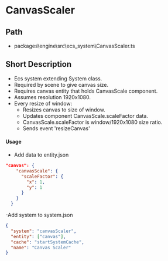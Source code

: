 # CanvasScaler

## Path

- packages\engine\src\ecs_system\CanvasScaler.ts

## Short Description

- Ecs system extending System class.
- Required by scene to give canvas size.
- Requires canvas entity that holds CanvasScale component.
- Assumes resolution 1920x1080.
- Every resize of window:
  - Resizes canvas to size of window.
  - Updates component CanvasScale.scaleFactor data.
  - CanvasScale.scaleFactor is window/1920x1080 size ratio.
  - Sends event 'resizeCanvas'

#### Usage

- Add data to entity.json

```json
"canvas": {
    "canvasScale": {
      "scaleFactor": {
        "x": 1,
        "y": 1
      }
    }
  }
```

-Add system to system.json

```json
{
  "system": "canvasScaler",
  "entity": ["canvas"],
  "cache": "startSystemCache",
  "name": "Canvas Scaler"
}
```
